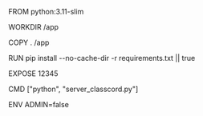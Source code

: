 FROM python:3.11-slim

WORKDIR /app

COPY . /app

RUN pip install --no-cache-dir -r requirements.txt || true

EXPOSE 12345

CMD ["python", "server_classcord.py"]

ENV ADMIN=false
